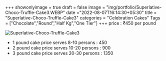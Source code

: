 +++
showonlyimage = true
draft = false
image = "img/portfolio/Superlative-Choco-Truffle-Cake3.WEBP"
date ="2022-08-07T16:14:30+05:30"
title = "Superlative-Choco-Truffle-Cake3"
categories = "Celebration Cakes"
Tags = ["Chocolate","Round","Half Kg","One Tier"]
+++
price : ₹450 per pound
<!--more-->
![Superlative-Choco-Truffle-Cake3](/img/portfolio/Superlative-Choco-Truffle-Cake3.WEBP)
* 1 pound cake price serves 8-10 persons : 450
* 2 pound cake price serves 10-20 persons : 900
* 3 pound cake price serves 20-30 persons : 1350
